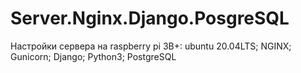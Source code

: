 # Server.Nginx.Django.PosgreSQL
Настройки сервера на raspberry pi 3B+: ubuntu 20.04LTS; NGINX; Gunicorn; Django; Python3; PostgreSQL
